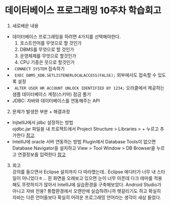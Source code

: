데이터베이스 프로그래밍 10주차 학습회고
=====================================

1. 새로배운 내용  
- 데이터베이스 프로그래밍을 하려면 4가지를 선택해야한다.
   1) 호스트언어를 무엇으로 할 것인가
   2) DBMS를 무엇으로 할 것인가
   3) 운영체제를 무엇으로 할것인가
   4) CPU 기종은 뭇으로 할것인가
- <code> CONNECT SYSTEM</code> 접속하기
- <code> EXEC DBMS_XDB.SETLISTENERLOCALACCESS(FALSE);</code> 외부에서도 접속할 수 있도록 설정
- <code> ALTER USER HR ACCOUNT UNLOCK IDENTIFIED BY 1234;</code> 오라클에서 제공하는 샘플 데이터베이스 계정(스키마) 잠금 풀기
- JDBC: 자바와 데이터베이스를 연동해주는 API

2. 문제가 발생한 부분 + 해결과정  
- InjtelliJ에서 jdbc 설정하는 방법  
  ojdbc.jar 파일을 내 프로젝트에서 Project Structure > Libraries > + 누르고 추가한다 <a href="https://sas-study.tistory.com/116">참고</a>
- IntelliJ에 oracle 서버 연동하는 방법
Plugin에서 Database Tools이 없으면 Database Navigator을 설치하고 View > Tool Window > DB Browser을 누르고 연결정보를 입력한다 <a href="https://www.logicbig.com/how-to/intellij/intellij-community-edition-connecting-database.html">참고</a>


3. 회고  
강의를 들으면서 Eclipse 설치까지 다 따라했는데.. Eclipse 에디터가 너무 내 스타일이 아니었다ㅎ... 흰 화면을 오래보고 있으면 눈이 너무 아픈데 다크 테마를 적용해도 뚜렷하지가 않아서 IntelliJ에 실습환경을 구축해보았다. 
Android Studio가 아니고 자바 전용? 통합환경에서 오랜만에 실습하려니까 헷갈리기도 하고 확실히 자바는 다른 언어들보다 확실히 어려운 프로그래밍 언어라는 생각이 새삼 들었다.
